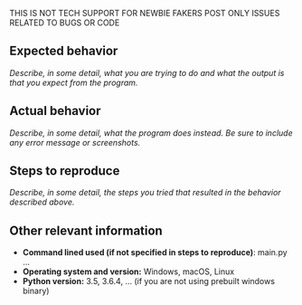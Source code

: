 THIS IS NOT TECH SUPPORT FOR NEWBIE FAKERS
POST ONLY ISSUES RELATED TO BUGS OR CODE

## Expected behavior

*Describe, in some detail, what you are trying to do and what the output is that you expect from the program.*

## Actual behavior

*Describe, in some detail, what the program does instead. Be sure to include any error message or screenshots.*

## Steps to reproduce

*Describe, in some detail, the steps you tried that resulted in the behavior described above.*

## Other relevant information
- **Command lined used (if not specified in steps to reproduce)**: main.py ...
- **Operating system and version:** Windows, macOS, Linux 
- **Python version:** 3.5, 3.6.4, ... (if you are not using prebuilt windows binary)